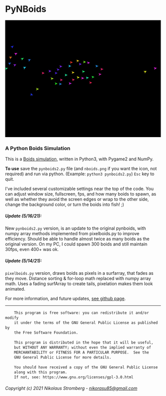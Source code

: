 # PyNBoids

![Preview](preview.gif "Preview")

### A Python Boids Simulation

This is a [Boids simulation](https://en.wikipedia.org/wiki/Boids "Wikipedia"),
written in Python3, with Pygame2 and NumPy.

**To use** save the `pynboids2.py` file (and `nboids.png` if you want the
icon, not required) and run via python. (Example: `python3 pynboids2.py`)
`Esc` key to quit.

I've included several customizable settings near the top of the code.
You can adjust window size, fullscreen, fps, and how many boids to spawn,
as well as whether they avoid the screen edges or wrap to the other side,
change the background color, or turn the boids into fish! ;)

##### Update (5/16/21):
New `pynboids2.py` version, is an update to the original pynboids, with numpy
array methods implemented from pixelboids.py to improve efficiency. Should be
able to handle almost twice as many boids as the original version.
On my PC, I could spawn 300 boids and still maintain 30fps, even 400+ was ok.

##### Update (5/14/21):
`pixelboids.py` version, draws boids as pixels in a surfarray, that fades as
they move. Distance sorting & for-loop math replaced with numpy array math.
Uses a fading surfArray to create tails, pixelation makes them look animated.

For more information, and future updates,
[see github page](https://github.com/Nikorasu/PyNBoids "PyNBoids").

---

        This program is free software: you can redistribute it and/or modify
        it under the terms of the GNU General Public License as published by
        the Free Software Foundation.

        This program is distributed in the hope that it will be useful,
        but WITHOUT ANY WARRANTY; without even the implied warranty of
        MERCHANTABILITY or FITNESS FOR A PARTICULAR PURPOSE.  See the
        GNU General Public License for more details.

        You should have received a copy of the GNU General Public License
        along with this program.
        If not, see: https://www.gnu.org/licenses/gpl-3.0.html

###### Copyright (c) 2021  Nikolaus Stromberg - nikorasu85@gmail.com
